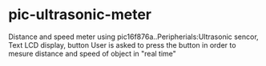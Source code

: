 # pic-ultrasonic-meter
Distance and speed meter using pic16f876a..Peripherials:Ultrasonic sencor, Text LCD display, button
User is asked to press the button in order to mesure distance and speed of object in "real time"
